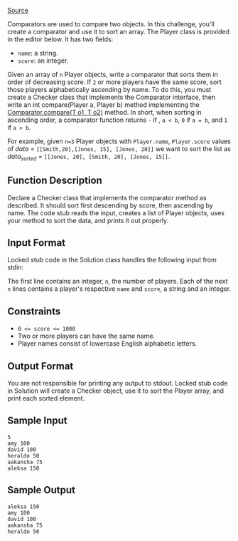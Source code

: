 [Source](https://www.hackerrank.com/challenges/ctci-comparator-sorting/problem)

Comparators are used to compare two objects. In this challenge, you'll create a comparator and use it to sort an array. The Player class is provided in the editor below. It has two fields:
* `name`: a string.
* `score`: an integer.

Given an array of `n` Player objects, write a comparator that sorts them in order of decreasing score. If `2` or more players have the same score, sort those players alphabetically ascending by name. To do this, you must create a Checker class that implements the Comparator interface, then write an int compare(Player a, Player b) method implementing the [Comparator.compare(T o1, T o2)](https://docs.oracle.com/javase/7/docs/api/java/util/Comparator.html#compare(T,%20T)) method. In short, when sorting in ascending order, a comparator function returns `-` if , `a < b`, `0` if `a = b`, and `1` if `a > b`.

For example, given `n=3` Player objects with `Player.name`, `Player.score` values of
_data_ = `[[Smith,20],[Jones, 15], [Jones, 20]]` we want to sort the list as
_data<sub>sorted</sub>_ = `[[Jones, 20], [Smith, 20], [Jones, 15]]`.

## Function Description

Declare a Checker class that implements the comparator method as described. It should sort first descending by score, then ascending by name. The code stub reads the input, creates a list of Player objects, uses your method to sort the data, and prints it out properly.

## Input Format

Locked stub code in the Solution class handles the following input from stdin:

The first line contains an integer, `n`, the number of players.
Each of the next `n` lines contains a player's respective `name` and `score`, a string and an integer.

## Constraints

* `0 <= score <= 1000`
* Two or more players can have the same name.
* Player names consist of lowercase English alphabetic letters.
## Output Format

You are not responsible for printing any output to stdout. Locked stub code in Solution will create a Checker object, use it to sort the Player array, and print each sorted element.

## Sample Input
```
5
amy 100
david 100
heraldo 50
aakansha 75
aleksa 150
```
## Sample Output
```
aleksa 150
amy 100
david 100
aakansha 75
heraldo 50
```